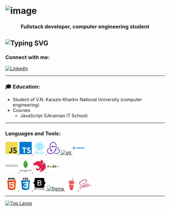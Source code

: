 # ![image](https://user-images.githubusercontent.com/64363715/217217404-1663ea47-e3ab-4263-88fb-e2b34fbd32e1.png)

<h3 align="center">Fullstack developer, computer engineering student</h3>

## ![Typing SVG](https://readme-typing-svg.herokuapp.com?color=%2336BCF7&lines=About+me)


<h3 align="left">Connect with me:</h3>

<a href="https://www.linkedin.com/in/andrii-bilous-059bb2247/" target="_blank">![LinkedIn](https://img.shields.io/badge/linkedin-%230077B5.svg?style=for-the-badge&logo=linkedin&logoColor=white)</a>
____

<h3 align="left">🎓 Education:</h3>

- Student of V.N. Karazin Kharkiv National University (computer engineering)
- Courses
  - JavaScript (Ukrainian IT School)
____

<h3 align="left">Languages and Tools:</h3>

<p align="left">
  <a href="https://developer.mozilla.org/en-US/docs/Web/JavaScript" target="_blank" rel="noreferrer"> <img src="https://raw.githubusercontent.com/devicons/devicon/master/icons/javascript/javascript-original.svg" alt="javascript" width="40" height="40"/> 
  </a>
  <a href="https://www.typescriptlang.org/" target="_blank" rel="noreferrer"> <img       src="https://raw.githubusercontent.com/devicons/devicon/master/icons/typescript/typescript-original.svg" alt="typescript" width="40" height="40"/>
  </a> 
  <a href="https://reactjs.org/" target="_blank" rel="noreferrer"> <img src="https://raw.githubusercontent.com/devicons/devicon/master/icons/react/react-original-wordmark.svg" alt="react" width="40" height="40"/> 
  </a> 
  <a href="https://redux.js.org" target="_blank" rel="noreferrer"> <img src="https://raw.githubusercontent.com/devicons/devicon/master/icons/redux/redux-original.svg" alt="redux" width="40" height="40"/> 
  </a>
  <a href="https://git-scm.com/" target="_blank" rel="noreferrer"> <img src="https://www.vectorlogo.zone/logos/git-scm/git-scm-icon.svg" alt="git" width="40" height="40"/> 
  </a>
  <a href="https://webpack.js.org" target="_blank" rel="noreferrer"> <img src="https://raw.githubusercontent.com/devicons/devicon/d00d0969292a6569d45b06d3f350f463a0107b0d/icons/webpack/webpack-original-wordmark.svg" alt="webpack" width="40" height="40"/> 
  </a>
  
  
  <a href="https://expressjs.com" target="_blank" rel="noreferrer"> <img src="https://raw.githubusercontent.com/devicons/devicon/master/icons/express/express-original-wordmark.svg" alt="express" width="40" height="40"/> </a> 
<a href="https://www.mongodb.com/" target="_blank" rel="noreferrer"> <img src="https://raw.githubusercontent.com/devicons/devicon/master/icons/mongodb/mongodb-original-wordmark.svg" alt="mongodb" width="40" height="40"/> </a>
<a href="https://nestjs.com/" target="_blank" rel="noreferrer"> <img src="https://raw.githubusercontent.com/devicons/devicon/master/icons/nestjs/nestjs-plain.svg" alt="nestjs" width="40" height="40"/> </a>
<a href="https://nodejs.org" target="_blank" rel="noreferrer"> <img src="https://raw.githubusercontent.com/devicons/devicon/master/icons/nodejs/nodejs-original-wordmark.svg" alt="nodejs" width="40" height="40"/> </a>
  
  <a href="https://www.w3.org/html/" target="_blank" rel="noreferrer"> <img src="https://raw.githubusercontent.com/devicons/devicon/master/icons/html5/html5-original-wordmark.svg" alt="html5" width="40" height="40"/> 
  </a>
  <a href="https://www.w3schools.com/css/" target="_blank" rel="noreferrer"> <img src="https://raw.githubusercontent.com/devicons/devicon/master/icons/css3/css3-original-wordmark.svg" alt="css3" width="40" height="40"/> 
  </a> 
  <a href="https://getbootstrap.com" target="_blank" rel="noreferrer"> <img src="https://raw.githubusercontent.com/devicons/devicon/master/icons/bootstrap/bootstrap-plain-wordmark.svg" alt="bootstrap" width="40" height="40"/>
  </a>
  <a href="https://www.figma.com/" target="_blank" rel="noreferrer"> <img src="https://www.vectorlogo.zone/logos/figma/figma-icon.svg" alt="figma" width="40" height="40"/> 
  </a>
  <a href="https://gulpjs.com" target="_blank" rel="noreferrer"> <img src="https://raw.githubusercontent.com/devicons/devicon/master/icons/gulp/gulp-plain.svg" alt="gulp" width="40" height="40"/> 
  </a> 
  <a href="https://sass-lang.com" target="_blank" rel="noreferrer"> <img src="https://raw.githubusercontent.com/devicons/devicon/master/icons/sass/sass-original.svg" alt="sass" width="40" height="40"/> 
  </a> 
</p>







<!-- ____
 -->
<!-- <h3 align="left">👨‍💻 All of my projects:</h3>

[![Readme Card](https://github-readme-stats.vercel.app/api/pin/?username=Andrew1412Belous&repo=Jewelry-shop)](https://github.com/Andrew1412Belous/Jewelry-shop)
[![Readme Card](https://github-readme-stats.vercel.app/api/pin/?username=Andrew1412Belous&repo=Authorization-registration)](https://github.com/Andrew1412Belous/Authorization-registration)
[![Readme Card](https://github-readme-stats.vercel.app/api/pin/?username=Andrew1412Belous&repo=project_Uber)](https://github.com/Andrew1412Belous/project_Uber)
[![Readme Card](https://github-readme-stats.vercel.app/api/pin/?username=Andrew1412Belous&repo=project_Pulsometr)](https://github.com/Andrew1412Belous/project_Pulsometr) -->
____

[![Top Langs](https://github-readme-stats.vercel.app/api/top-langs/?username=Andrew1412Belous)](https://github.com/anuraghazra/github-readme-stats)



